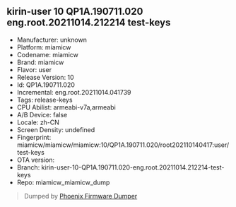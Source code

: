 ## kirin-user 10 QP1A.190711.020 eng.root.20211014.212214 test-keys
- Manufacturer: unknown
- Platform: miamicw
- Codename: miamicw
- Brand: miamicw
- Flavor: user
- Release Version: 10
- Id: QP1A.190711.020
- Incremental: eng.root.20211014.041739
- Tags: release-keys
- CPU Abilist: armeabi-v7a,armeabi
- A/B Device: false
- Locale: zh-CN
- Screen Density: undefined
- Fingerprint: miamicw/miamicw/miamicw:10/QP1A.190711.020/root202110140417:user/test-keys
- OTA version: 
- Branch: kirin-user-10-QP1A.190711.020-eng.root.20211014.212214-test-keys
- Repo: miamicw_miamicw_dump


>Dumped by [Phoenix Firmware Dumper](https://github.com/DroidDumps/phoenix_firmware_dumper)
